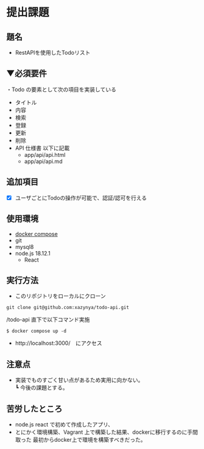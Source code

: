# 提出課題

## 題名

- RestAPIを使用したTodoリスト

## ▼必須要件

・Todo の要素として次の項目を実装している
- タイトル
- 内容
- 検索
- 登録
- 更新
- 削除
- API 仕様書 以下に記載
  -  app/api/api.html
  -  app/api/api.md

## 追加項目

- [x] ユーザごとにTodoの操作が可能で、認証/認可を行える

## 使用環境
- [docker compose](https://docs.docker.com/compose/)
- git
- mysql8
- node.js 18.12.1
  - React

## 実行方法

- このリポジトリをローカルにクローン
```
git clone git@github.com:xazynya/todo-api.git
```
/todo-api 直下で以下コマンド実施
```
$ docker compose up -d
```
- http://localhost:3000/　にアクセス

## 注意点

- 実装でものすごく甘い点があるため実用に向かない。
  <br> ┗ 今後の課題とする。

## 苦労したところ

- node.js react で初めて作成したアプリ、
- とにかく環境構築、Vagrant 上で構築した結果、dockerに移行するのに手間取った
最初からdocker上で環境を構築すべきだった。
